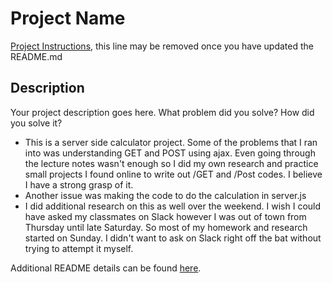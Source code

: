 # Project Name

[Project Instructions](./INSTRUCTIONS.md), this line may be removed once you have updated the README.md

## Description

Your project description goes here. What problem did you solve? How did you solve it?

- This is a server side calculator project. Some of the problems that I ran into was understanding GET and POST using ajax. Even going through the lecture notes wasn't enough so I did my own research and practice small projects I found online to write out /GET and /Post codes. I believe I have a strong grasp of it.
- Another issue was making the code to do the calculation in server.js
- I did additional research on this as well over the weekend. I wish I could have asked my classmates on Slack however I was out of town from Thursday until late Saturday. So most of my homework and research started on Sunday. I didn't want to ask on Slack right off the bat without trying to attempt it myself.

Additional README details can be found [here](https://github.com/PrimeAcademy/readme-template/blob/master/README.md).
